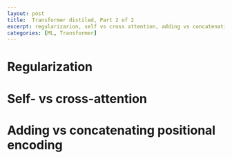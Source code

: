 ```yaml
---
layout: post
title:  Transformer distiled, Part 2 of 2
excerpt: regularizarion, self vs cross attention, adding vs concatenating positional encoding
categories: [ML, Transformer]
---
```


# Regularization

# Self- vs cross-attention

# Adding vs concatenating positional encoding

